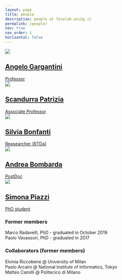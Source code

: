 ```yaml
---
layout: page
title: people
description: people at foselab.unibg.it
permalink: /people/
nav: true
nav_order: 1
horizontal: false
---
```


<div class="people">
 <div class="grid">
  <div class="grid-item">
  <a href="https://cs.unibg.it/gargantini/">
     <div class="card hoverable">
	    <img src="/assets/img/12.jpg">
        <div class="card-body">
          <h2 class="card-title">Angelo Gargantini</h2>
          Professor
        </div>
     </div> </a>
  </div>
  <div class="grid-item">
  <a href="https://cs.unibg.it/gargantini/">
     <div class="card hoverable">
	    <img src="/assets/img/10.jpg">
        <div class="card-body">
          <h2 class="card-title">Scandurra Patrizia</h2>
          Associate Professor
        </div>
     </div> </a>
  </div>   
  <div class="grid-item">
  <a href="https://cs.unibg.it/gargantini/">
     <div class="card hoverable">
	    <img src="/assets/img/1.jpg">
        <div class="card-body">
          <h2 class="card-title">Silvia Bonfanti</h2>
          Reasearcher (RTDa)
        </div>
     </div> </a>
</div>
</div>
</div>
<div class="people">
 <div class="grid">
  <div class="grid-item">
  <a href="https://cs.unibg.it/gargantini/">
     <div class="card hoverable">
	    <img src="/assets/img/12.jpg">
        <div class="card-body">
          <h2 class="card-title">Andrea Bombarda</h2>
          PostDoc
        </div>
     </div> </a>
  </div>
  <div class="grid-item">
  <a href="https://cs.unibg.it/gargantini/">
     <div class="card hoverable">
	    <img src="/assets/img/12.jpg">
        <div class="card-body">
          <h2 class="card-title">Simona Piazzi</h2>
          PhD student
        </div>
     </div> </a>
</div>
</div>
</div>

### Former members
<div class="people">Marco Radavelli, PhD - graduated in October 2019</div>
<div class="people">Paolo Vavassori, PhD - graduated in 2017</div>

### Collaborators (former members)
<div class="people">Elvinia Riccobene @ University of Milan</div>
<div class="people">Paolo Arcaini @ National Institute of Informatics, Tokyo</div>
<div class="people">Matteo Camilli @ Politecico di Milano</div>




